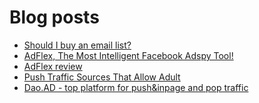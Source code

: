 # Blog posts
<!-- BLOG-POST-LIST:START -->
- [Should I buy an email list?](https://afflift.com/f/threads/should-i-buy-an-email-list.10086/)
- [AdFlex, The Most Intelligent Facebook Adspy Tool!](https://afflift.com/f/threads/adflex-the-most-intelligent-facebook-adspy-tool.9290/)
- [AdFlex review](https://afflift.com/f/threads/adflex-review.10085/)
- [Push Traffic Sources That Allow Adult](https://afflift.com/f/threads/push-traffic-sources-that-allow-adult.7949/)
- [Dao.AD - top platform for push&amp;inpage and pop traffic](https://afflift.com/f/threads/dao-ad-top-platform-for-push-inpage-and-pop-traffic.5708/)
<!-- BLOG-POST-LIST:END -->
